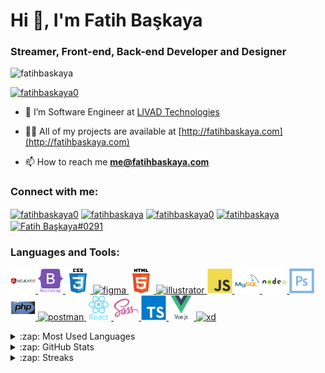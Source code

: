 <h1 align="left">Hi 👋, I'm Fatih Başkaya</h1>
<h3 align="left">Streamer, Front-end, Back-end Developer and Designer</h3>

<p align="left"> <img src="https://komarev.com/ghpvc/?username=fatihbaskaya&label=Profile%20views&color=0e75b6&style=flat" alt="fatihbaskaya" /> </p>

<p align="left"> <a href="https://twitter.com/fatihbaskaya0" target="blank"><img src="https://img.shields.io/twitter/follow/fatihbaskaya0?logo=twitter&style=for-the-badge" alt="fatihbaskaya0" /></a> </p>

- 🔭 I’m Software Engineer at [LIVAD Technologies](https://github.com/LIVAD-Technologies)

- 👨‍💻 All of my projects are available at [http://fatihbaskaya.com](http://fatihbaskaya.com)

- 📫 How to reach me **me@fatihbaskaya.com**

<h3 align="left">Connect with me:</h3>
<p align="left">
<a href="https://twitter.com/fatihbaskaya0" target="blank"><img align="center" src="https://raw.githubusercontent.com/rahuldkjain/github-profile-readme-generator/master/src/images/icons/Social/twitter.svg" alt="fatihbaskaya0" height="30" width="40" /></a>
<a href="https://linkedin.com/in/fatihbaskaya" target="blank"><img align="center" src="https://raw.githubusercontent.com/rahuldkjain/github-profile-readme-generator/master/src/images/icons/Social/linked-in-alt.svg" alt="fatihbaskaya" height="30" width="40" /></a>
<a href="https://instagram.com/fatihbaskaya0" target="blank"><img align="center" src="https://raw.githubusercontent.com/rahuldkjain/github-profile-readme-generator/master/src/images/icons/Social/instagram.svg" alt="fatihbaskaya0" height="30" width="40" /></a>
<a href="https://dribbble.com/fatihbaskaya" target="blank"><img align="center" src="https://raw.githubusercontent.com/rahuldkjain/github-profile-readme-generator/master/src/images/icons/Social/dribbble.svg" alt="fatihbaskaya" height="30" width="40" /></a>
<a href="https://discord.gg/Fatih Başkaya#0291" target="blank"><img align="center" src="https://raw.githubusercontent.com/rahuldkjain/github-profile-readme-generator/master/src/images/icons/Social/discord.svg" alt="Fatih Başkaya#0291" height="30" width="40" /></a>
</p>

<h3 align="left">Languages and Tools:</h3>
<p align="left"> <a href="https://angular.io" target="_blank" rel="noreferrer"> <img src="https://raw.githubusercontent.com/devicons/devicon/master/icons/angularjs/angularjs-original-wordmark.svg" alt="angularjs" width="40" height="40"/> </a> <a href="https://getbootstrap.com" target="_blank" rel="noreferrer"> <img src="https://raw.githubusercontent.com/devicons/devicon/master/icons/bootstrap/bootstrap-plain-wordmark.svg" alt="bootstrap" width="40" height="40"/> </a> <a href="https://www.w3schools.com/css/" target="_blank" rel="noreferrer"> <img src="https://raw.githubusercontent.com/devicons/devicon/master/icons/css3/css3-original-wordmark.svg" alt="css3" width="40" height="40"/> </a> <a href="https://www.figma.com/" target="_blank" rel="noreferrer"> <img src="https://www.vectorlogo.zone/logos/figma/figma-icon.svg" alt="figma" width="40" height="40"/> </a> <a href="https://www.w3.org/html/" target="_blank" rel="noreferrer"> <img src="https://raw.githubusercontent.com/devicons/devicon/master/icons/html5/html5-original-wordmark.svg" alt="html5" width="40" height="40"/> </a> <a href="https://www.adobe.com/in/products/illustrator.html" target="_blank" rel="noreferrer"> <img src="https://www.vectorlogo.zone/logos/adobe_illustrator/adobe_illustrator-icon.svg" alt="illustrator" width="40" height="40"/> </a> <a href="https://developer.mozilla.org/en-US/docs/Web/JavaScript" target="_blank" rel="noreferrer"> <img src="https://raw.githubusercontent.com/devicons/devicon/master/icons/javascript/javascript-original.svg" alt="javascript" width="40" height="40"/> </a> <a href="https://www.mysql.com/" target="_blank" rel="noreferrer"> <img src="https://raw.githubusercontent.com/devicons/devicon/master/icons/mysql/mysql-original-wordmark.svg" alt="mysql" width="40" height="40"/> </a> <a href="https://nodejs.org" target="_blank" rel="noreferrer"> <img src="https://raw.githubusercontent.com/devicons/devicon/master/icons/nodejs/nodejs-original-wordmark.svg" alt="nodejs" width="40" height="40"/> </a> <a href="https://www.photoshop.com/en" target="_blank" rel="noreferrer"> <img src="https://raw.githubusercontent.com/devicons/devicon/master/icons/photoshop/photoshop-line.svg" alt="photoshop" width="40" height="40"/> </a> <a href="https://www.php.net" target="_blank" rel="noreferrer"> <img src="https://raw.githubusercontent.com/devicons/devicon/master/icons/php/php-original.svg" alt="php" width="40" height="40"/> </a> <a href="https://postman.com" target="_blank" rel="noreferrer"> <img src="https://www.vectorlogo.zone/logos/getpostman/getpostman-icon.svg" alt="postman" width="40" height="40"/> </a> <a href="https://reactjs.org/" target="_blank" rel="noreferrer"> <img src="https://raw.githubusercontent.com/devicons/devicon/master/icons/react/react-original-wordmark.svg" alt="react" width="40" height="40"/> </a> <a href="https://sass-lang.com" target="_blank" rel="noreferrer"> <img src="https://raw.githubusercontent.com/devicons/devicon/master/icons/sass/sass-original.svg" alt="sass" width="40" height="40"/> </a> <a href="https://www.typescriptlang.org/" target="_blank" rel="noreferrer"> <img src="https://raw.githubusercontent.com/devicons/devicon/master/icons/typescript/typescript-original.svg" alt="typescript" width="40" height="40"/> </a> <a href="https://vuejs.org/" target="_blank" rel="noreferrer"> <img src="https://raw.githubusercontent.com/devicons/devicon/master/icons/vuejs/vuejs-original-wordmark.svg" alt="vuejs" width="40" height="40"/> </a> <a href="https://www.adobe.com/products/xd.html" target="_blank" rel="noreferrer"> <img src="https://cdn.worldvectorlogo.com/logos/adobe-xd.svg" alt="xd" width="40" height="40"/> </a> </p>

<details>
  <summary>:zap: Most Used Languages</summary>
<p><img align="left" src="https://github-readme-stats.vercel.app/api/top-langs?username=fatihbaskaya&show_icons=true&locale=en&layout=compact" alt="fatihbaskaya" /></p>
</details>

<details>
  <summary>:zap: GitHub Stats</summary>
  <p>&nbsp;<img align="center" src="https://github-readme-stats.vercel.app/api?username=fatihbaskaya&show_icons=true&locale=en" alt="fatihbaskaya" /></p>
</details>

<details>
  <summary>:zap: Streaks</summary>
<p><img align="center" src="https://github-readme-streak-stats.herokuapp.com/?user=fatihbaskaya&theme=default" alt="fatihbaskaya" /></p>
</details>
